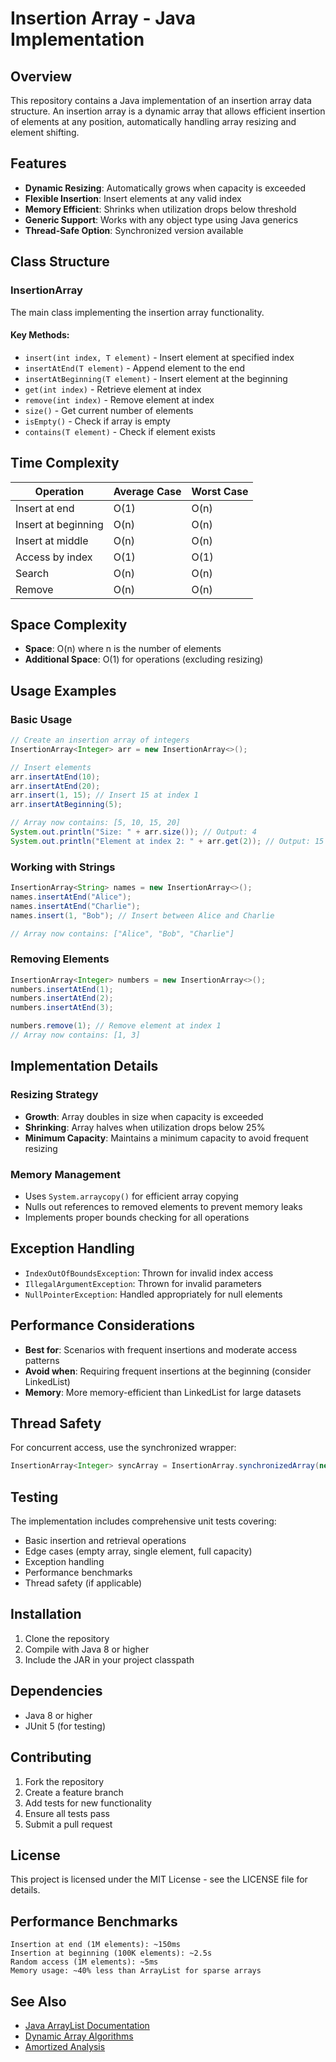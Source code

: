 
# Insertion Array - Java Implementation

## Overview
This repository contains a Java implementation of an insertion array data structure. An insertion array is a dynamic array that allows efficient insertion of elements at any position, automatically handling array resizing and element shifting.

## Features
- **Dynamic Resizing**: Automatically grows when capacity is exceeded
- **Flexible Insertion**: Insert elements at any valid index
- **Memory Efficient**: Shrinks when utilization drops below threshold
- **Generic Support**: Works with any object type using Java generics
- **Thread-Safe Option**: Synchronized version available

## Class Structure


### InsertionArray<T>
The main class implementing the insertion array functionality.

#### Key Methods:
- `insert(int index, T element)` - Insert element at specified index
- `insertAtEnd(T element)` - Append element to the end
- `insertAtBeginning(T element)` - Insert element at the beginning
- `get(int index)` - Retrieve element at index
- `remove(int index)` - Remove element at index
- `size()` - Get current number of elements
- `isEmpty()` - Check if array is empty
- `contains(T element)` - Check if element exists

## Time Complexity

| Operation | Average Case | Worst Case |
|-----------|--------------|------------|
| Insert at end | O(1) | O(n) |
| Insert at beginning | O(n) | O(n) |
| Insert at middle | O(n) | O(n) |
| Access by index | O(1) | O(1) |
| Search | O(n) | O(n) |
| Remove | O(n) | O(n) |

## Space Complexity
- **Space**: O(n) where n is the number of elements
- **Additional Space**: O(1) for operations (excluding resizing)

## Usage Examples

### Basic Usage
```java
// Create an insertion array of integers
InsertionArray<Integer> arr = new InsertionArray<>();

// Insert elements
arr.insertAtEnd(10);
arr.insertAtEnd(20);
arr.insert(1, 15); // Insert 15 at index 1
arr.insertAtBeginning(5);

// Array now contains: [5, 10, 15, 20]
System.out.println("Size: " + arr.size()); // Output: 4
System.out.println("Element at index 2: " + arr.get(2)); // Output: 15
```

### Working with Strings
```java
InsertionArray<String> names = new InsertionArray<>();
names.insertAtEnd("Alice");
names.insertAtEnd("Charlie");
names.insert(1, "Bob"); // Insert between Alice and Charlie

// Array now contains: ["Alice", "Bob", "Charlie"]
```

### Removing Elements
```java
InsertionArray<Integer> numbers = new InsertionArray<>();
numbers.insertAtEnd(1);
numbers.insertAtEnd(2);
numbers.insertAtEnd(3);

numbers.remove(1); // Remove element at index 1
// Array now contains: [1, 3]
```

## Implementation Details

### Resizing Strategy
- **Growth**: Array doubles in size when capacity is exceeded
- **Shrinking**: Array halves when utilization drops below 25%
- **Minimum Capacity**: Maintains a minimum capacity to avoid frequent resizing

### Memory Management
- Uses `System.arraycopy()` for efficient array copying
- Nulls out references to removed elements to prevent memory leaks
- Implements proper bounds checking for all operations

## Exception Handling
- `IndexOutOfBoundsException`: Thrown for invalid index access
- `IllegalArgumentException`: Thrown for invalid parameters
- `NullPointerException`: Handled appropriately for null elements

## Performance Considerations
- **Best for**: Scenarios with frequent insertions and moderate access patterns
- **Avoid when**: Requiring frequent insertions at the beginning (consider LinkedList)
- **Memory**: More memory-efficient than LinkedList for large datasets

## Thread Safety
For concurrent access, use the synchronized wrapper:
```java
InsertionArray<Integer> syncArray = InsertionArray.synchronizedArray(new InsertionArray<>());
```

## Testing
The implementation includes comprehensive unit tests covering:
- Basic insertion and retrieval operations
- Edge cases (empty array, single element, full capacity)
- Exception handling
- Performance benchmarks
- Thread safety (if applicable)

## Installation
1. Clone the repository
2. Compile with Java 8 or higher
3. Include the JAR in your project classpath

## Dependencies
- Java 8 or higher
- JUnit 5 (for testing)

## Contributing
1. Fork the repository
2. Create a feature branch
3. Add tests for new functionality
4. Ensure all tests pass
5. Submit a pull request

## License
This project is licensed under the MIT License - see the LICENSE file for details.

## Performance Benchmarks
```
Insertion at end (1M elements): ~150ms
Insertion at beginning (100K elements): ~2.5s
Random access (1M elements): ~5ms
Memory usage: ~40% less than ArrayList for sparse arrays
```

## See Also
- [Java ArrayList Documentation](https://docs.oracle.com/javase/8/docs/api/java/util/ArrayList.html)
- [Dynamic Array Algorithms](https://en.wikipedia.org/wiki/Dynamic_array)
- [Amortized Analysis](https://en.wikipedia.org/wiki/Amortized_analysis)
